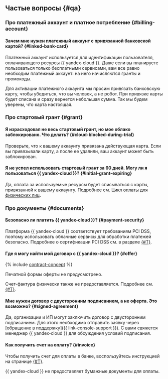 ## Частые вопросы {#qa}

### Про платежный аккаунт и платное потребление {#billing-account}

#### Зачем мне нужен платежный аккаунт с привязанной банковской картой? {#linked-bank-card}

Платежный аккаунт используется для идентификации пользователя, оплачивающего ресурсы {{ yandex-cloud }}. Даже если вы планируете пользоваться только бесплатными сервисами, вам все равно необходим платежный аккаунт: на него начисляются гранты и промокоды. 

Для активации платежного аккаунта мы просим привязать банковскую карту, чтобы убедиться, что вы человек, а не робот. При привязке карты будет списана и сразу вернется небольшая сумма. Так мы будем уверены, что карта настоящая.

### Про стартовый грант {#grant}

#### Я израсходовал не весь стартовый грант, но мое облако заблокировано. Что делать? {#cloud-blocked-during-trial}

Проверьте, что к вашему аккаунту привязана действующая карта. Если вы привязывали карту, а после ее удалили, ваш аккаунт может быть заблокирован.

#### Я не успел использовать стартовый грант за 60 дней. Могу ли я пользоваться {{ yandex-cloud }}? {#initial-grant-expiring}

Да, оплата за используемые ресурсы будет списываться с карты, привязанной к вашему аккаунту. Подробнее см. [Цикл оплаты для физических лиц](../../billing/payment/billing-cycle-individual.md).

### Про документы {#documents}

#### Безопасно ли платить {{ yandex-cloud }}? {#payment-security}

Платформа {{ yandex-cloud }} соответствует требованиям PCI DSS, поэтому использовать облачные сервисы для обработки платежей безопасно. Подробнее о сертификации PCI DSS см. в разделе [{#T}](../../security/conform.md#pci-dss).

#### Где я могу найти мой договор с {{ yandex-cloud }}? {#offer}

{% include [contract-concept](../../_includes/billing/contract.md) %}

Печатной формы оферты не предусмотрено.

Счет-фактура физически также не предоставляется. Подробнее см. [{#T}](../../billing/operations/download-reporting-docs.md).

#### Мне нужен договор с двусторонним подписанием, а не оферта. Это возможно? {#signed-agreement}

Да, организации и ИП могут заключить договор с двусторонним подписанием. Для этого необходимо отправить заявку через [обращение в поддержку]({{ link-console-support }}). С вами свяжется менеджер {{ yandex-cloud }} для обсуждения условий подписания.

#### Как получить счет на оплату? {#invoice}

Чтобы получить счет для оплаты в банке, воспользуйтесь инструкцией на странице [{#T}](../../billing/operations/pay-the-bill.md#legal-entities).

{{ yandex-cloud }} не предоставляет бумажные документы для оплаты.

